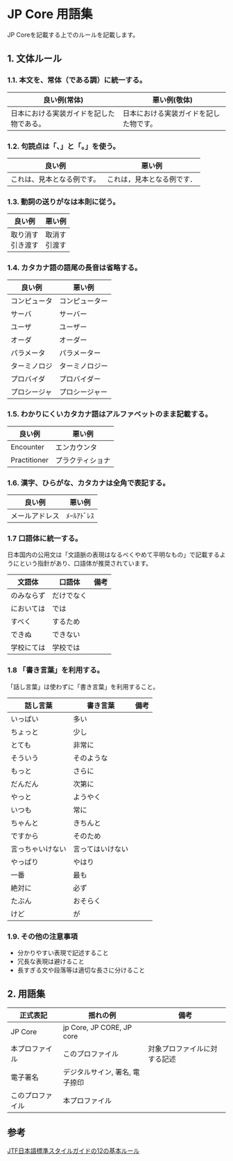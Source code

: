 # JP Core 用語集
JP Coreを記載する上でのルールを記載します。

## 1. 文体ルール
### 1.1. 本文を、常体（である調）に統一する。
|良い例(常体)|悪い例(敬体)| 
|---|---|
|日本における実装ガイドを記した物である。|日本における実装ガイドを記した物です。|

### 1.2. 句読点は「、」と「。」を使う。

|良い例|悪い例| 
|---|---|
|これは、見本となる例です。|これは，見本となる例です．|

### 1.3. 動詞の送りがなは本則に従う。

|良い例|悪い例| 
|---|---|
|取り消す<br/>引き渡す|取消す<br/>引渡す|

### 1.4. カタカナ語の語尾の長音は省略する。

|良い例|悪い例| 
|---|---|
|コンピュータ|コンピューター|
|サーバ|サーバー|
|ユーザ|ユーザー|
|オーダ|オーダー|
|パラメータ|パラメーター|
|ターミノロジ|ターミノロジー|
|プロバイダ|プロバイダー|
|プロシージャ|プロシージャー|

### 1.5. わかりにくいカタカナ語はアルファベットのまま記載する。
|良い例|悪い例| 
|---|---|
|Encounter|エンカウンタ|
|Practitioner|プラクティショナ|

### 1.6. 漢字、ひらがな、カタカナは全角で表記する。

|良い例|悪い例| 
|---|---|
|メールアドレス|ﾒｰﾙｱﾄﾞﾚｽ|

### 1.7 口語体に統一する。
日本国内の公用文は「文語脈の表現はなるべくやめて平明なもの」で記載するようにという指針があり、口語体が推奨されています。

|文語体|口語体|備考|
|---|---|---|
|のみならず|だけでなく||
|においては|では||
|すべく|するため||
|できぬ|できない||
|学校にては|学校では||

### 1.8 「書き言葉」を利用する。
「話し言葉」は使わずに「書き言葉」を利用すること。

|話し言葉|書き言葉|備考|
|---|---|---|
|いっぱい|多い||
|ちょっと|少し||
|とても|非常に||
|そういう|そのような||
|もっと|さらに||
|だんだん|次第に||
|やっと|ようやく||
|いつも|常に||
|ちゃんと|きちんと||
|ですから|そのため||
|言っちゃいけない|言ってはいけない||
|やっぱり|やはり||
|一番|最も||
|絶対に|必ず||
|たぶん|おそらく||
|けど|が||

### 1.9. その他の注意事項
- 分かりやすい表現で記述すること
- 冗長な表現は避けること
- 長すぎる文や段落等は適切な長さに分けること


## 2. 用語集

|正式表記|揺れの例|備考|
|---|---|---|
|JP Core|jp Core, JP CORE, JP core|
|本プロファイル|このプロファイル| 対象プロファイルに対する記述 |
|電子署名|デジタルサイン, 署名, 電子捺印 |
|このプロファイル|本プロファイル|


## 参考
[JTF日本語標準スタイルガイドの12の基本ルール](https://www.jtf.jp/pdf/jtf_style_guide.pdf)
